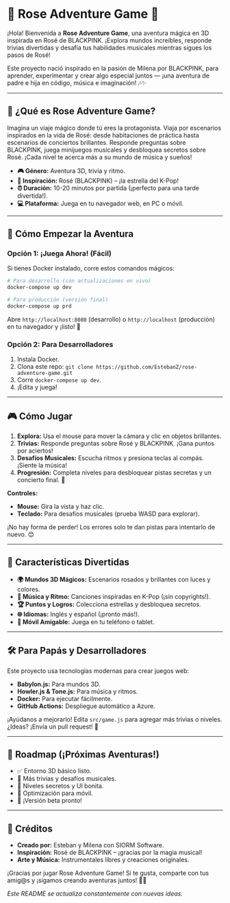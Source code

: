 # 🌸 Rose Adventure Game 🌸

¡Hola! Bienvenida a **Rose Adventure Game**, una aventura mágica en 3D inspirada en Rosé de BLACKPINK. ¡Explora mundos increíbles, responde trivias divertidas y desafía tus habilidades musicales mientras sigues los pasos de Rosé!

Este proyecto nació inspirado en la pasión de Milena por BLACKPINK, para aprender, experimentar y crear algo especial juntos — ¡una aventura de padre e hija en código, música e imaginación! 🎶✨

---

## 🎉 ¿Qué es Rose Adventure Game?

Imagina un viaje mágico donde tú eres la protagonista. Viaja por escenarios inspirados en la vida de Rosé: desde habitaciones de práctica hasta escenarios de conciertos brillantes. Responde preguntas sobre BLACKPINK, juega minijuegos musicales y desbloquea secretos sobre Rosé. ¡Cada nivel te acerca más a su mundo de música y sueños!

- **🎮 Género:** Aventura 3D, trivia y ritmo.
- **🌟 Inspiración:** Rosé (BLACKPINK) – ¡la estrella del K-Pop!
- **⏰ Duración:** 10-20 minutos por partida (¡perfecto para una tarde divertida!).
- **💻 Plataforma:** Juega en tu navegador web, en PC o móvil.

---

## 🚀 Cómo Empezar la Aventura

### Opción 1: ¡Juega Ahora! (Fácil)

Si tienes Docker instalado, corre estos comandos mágicos:

```bash
# Para desarrollo (con actualizaciones en vivo)
docker-compose up dev

# Para producción (versión final)
docker-compose up prd
```

Abre `http://localhost:8080` (desarrollo) o `http://localhost` (producción) en tu navegador y ¡listo! 🌟

### Opción 2: Para Desarrolladores

1. Instala Docker.
2. Clona este repo: `git clone https://github.com/EstebanZ/rose-adventure-game.git`
3. Corre `docker-compose up dev`.
4. ¡Edita y juega!

---

## 🎮 Cómo Jugar

1. **Explora:** Usa el mouse para mover la cámara y clic en objetos brillantes.
2. **Trivias:** Responde preguntas sobre Rosé y BLACKPINK. ¡Gana puntos por aciertos!
3. **Desafíos Musicales:** Escucha ritmos y presiona teclas al compás. ¡Siente la música!
4. **Progresión:** Completa niveles para desbloquear pistas secretas y un concierto final. 🎤

**Controles:**

- **Mouse:** Gira la vista y haz clic.
- **Teclado:** Para desafíos musicales (prueba WASD para explorar).

¡No hay forma de perder! Los errores solo te dan pistas para intentarlo de nuevo. 😊

---

## 🎨 Características Divertidas

- **🌍 Mundos 3D Mágicos:** Escenarios rosados y brillantes con luces y colores.
- **🎵 Música y Ritmo:** Canciones inspiradas en K-Pop (¡sin copyrights!).
- **🏆 Puntos y Logros:** Colecciona estrellas y desbloquea secretos.
- **🌐 Idiomas:** Inglés y español (¡pronto más!).
- **📱 Móvil Amigable:** Juega en tu teléfono o tablet.

---

## 🛠️ Para Papás y Desarrolladores

Este proyecto usa tecnologías modernas para crear juegos web:

- **Babylon.js:** Para mundos 3D.
- **Howler.js & Tone.js:** Para música y ritmos.
- **Docker:** Para ejecutar fácilmente.
- **GitHub Actions:** Despliegue automático a Azure.

¡Ayúdanos a mejorarlo! Edita `src/game.js` para agregar más trivias o niveles. ¿Ideas? ¡Envía un pull request! 🚀

---

## 📝 Roadmap (¡Próximas Aventuras!)

- ✅ Entorno 3D básico listo.
- 🔄 Más trivias y desafíos musicales.
- 🔄 Niveles secretos y UI bonita.
- 🔄 Optimización para móvil.
- 🔄 ¡Versión beta pronto!

---

## 💖 Créditos

- **Creado por:** Esteban y Milena con SIORM Software.
- **Inspiración:** Rosé de BLACKPINK – ¡gracias por la magia musical!
- **Arte y Música:** Instrumentales libres y creaciones originales.

¡Gracias por jugar Rose Adventure Game! Si te gusta, comparte con tus amig@s y ¡sigamos creando aventuras juntos! 🌟🎶

_Este README se actualiza constantemente con nuevas ideas._
